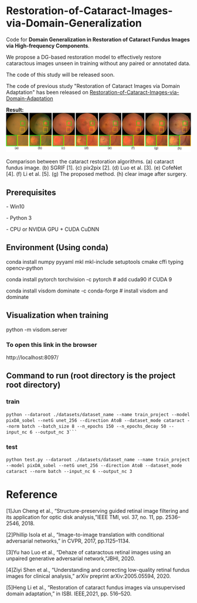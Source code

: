 # Restoration-of-Cataract-Images-via-Domain-Generalization

Code for **Domain Generalization in Restoration of Cataract Fundus Images via High-frequency Components**.

We propose a DG-based restoration model to effectively restore cataractous images unseen in training without any paired or annotated data.

The code of this study will be released soon. 

The code of previous study "Restoration of Cataract Images via Domain Adaptation" has been released on  [Restoration-of-Cataract-Images-via-Domain-Adaptation](https://github.com/liamheng/Restoration-of-Cataract-Images-via-Domain-Adaptation)

**Result:**
![description](./images/output.png)

Comparison between the cataract restoration algorithms. (a) cataract fundus image. (b) SGRIF [1]. (c) pix2pix [2]. (d) Luo et al. [3]. (e) CofeNet [4]. (f) Li et al. [5]. (g) The proposed method. (h) clear image after surgery.

## Prerequisites

\- Win10

\- Python 3

\- CPU or NVIDIA GPU + CUDA CuDNN

## Environment (Using conda)

conda install numpy pyyaml mkl mkl-include setuptools cmake cffi typing opencv-python

conda install pytorch torchvision -c pytorch # add cuda90 if CUDA 9

conda install visdom dominate -c conda-forge # install visdom and dominate

## Visualization when training

python -m visdom.server

### To open this link in the browser

http://localhost:8097/

## Command to run (root directory is the project root directory)

### train

```
python --dataroot ./datasets/dataset_name --name train_project --model pixDA_sobel --netG unet_256 --direction AtoB --dataset_mode cataract --norm batch --batch_size 8 --n_epochs 150 --n_epochs_decay 50 --input_nc 6 --output_nc 3```
```

### test

```
python test.py --dataroot ./datasets/dataset_name --name train_project --model pixDA_sobel --netG unet_256 --direction AtoB --dataset_mode cataract --norm batch --input_nc 6 --output_nc 3
```


# Reference

[1]Jun Cheng et al.,   “Structure-preserving guided retinal image filtering and its application for optic disk analysis,”IEEE TMI, vol. 37, no. 11, pp. 2536–2546, 2018.

[2]Phillip  Isola  et  al.,  “Image-to-image  translation  with conditional adversarial networks,”  in CVPR, 2017, pp.1125–1134.

[3]Yu hao  Luo  et  al.,   “Dehaze  of  cataractous  retinal  images using an unpaired generative adversarial network,”JBHI, 2020.

[4]Ziyi  Shen  et  al.,   “Understanding  and  correcting  low-quality  retinal  fundus  images  for  clinical  analysis,” arXiv preprint arXiv:2005.05594, 2020.

[5]Heng Li et al.,  “Restoration of cataract fundus images via  unsupervised  domain  adaptation,”   in ISBI.  IEEE,2021, pp. 516–520.